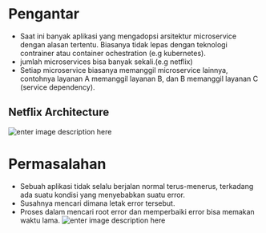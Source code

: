 # Pengantar
-   Saat ini banyak aplikasi yang mengadopsi arsitektur microservice dengan alasan tertentu. Biasanya tidak lepas dengan teknologi contrainer atau container ochestration (e.g kubernetes).
-   jumlah microservices bisa banyak sekali.(e.g netflix)
-   Setiap microservice biasanya memanggil microservice lainnya, contohnya layanan A memanggil layanan B, dan B memanggil layanan C (service dependency).


## Netflix Architecture
![enter image description here](https://d3an9kf42ylj3p.cloudfront.net/uploads/2023/07/netflix_microservices.png)

# Permasalahan
-   Sebuah aplikasi tidak selalu berjalan normal terus-menerus, terkadang ada suatu kondisi yang menyebabkan suatu error.
-   Susahnya mencari dimana letak error tersebut.
-   Proses dalam mencari root error dan memperbaiki error bisa memakan waktu lama.
![enter image description here](https://drive.google.com/file/d/1x4LC0-PkMLN021Lyq2LHiCGV6q8Lunxb/view?usp=sharing)

<!--stackedit_data:
eyJoaXN0b3J5IjpbLTE3OTM1Mzc3NTIsMjk4MzYzNTg4LC0xMT
g3Mjc5NzEwLC02OTQyMTM1MzNdfQ==
-->